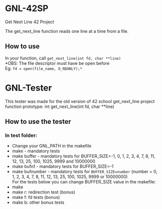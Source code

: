 # GNL-42SP
Get Next Line 42 Project

The get_next_line function reads one line at a time from a file.

## How to use
In your function, call `get_next_line(int fd, char **line)`\
*OBS: The file descriptor must have be open before\
Eg: `fd = open(file_name, O_RDONLY);*`

# GNL-Tester
This tester was made for the old version of 42 school get_next_line project\
function prototype: int	get_next_line(int fd, char **line)
## How to use the tester
### In test folder:
- Change your GNL_PATH in the makefile
- make - mandatory tests
- make buffer - mandatory tests for BUFFER_SIZE=-1, 0, 1, 2, 3, 4, 7, 8, 11, 12, 13, 25, 100, 1025, 9999 and 10000000
- make bufn1 - mandatory tests for BUFFER_SIZE=-1
- make bufnumber - mandatory tests for `BUFFER_SIZE=number` (number = 0, 1, 2, 3, 4, 7, 8, 11, 12, 13, 25, 100, 1025, 9999 or 10000000)\
For the tests below you can change BUFFER_SIZE value in the makefile:
- make
- make r: redirection test (bonus)
- make f: fd tests (bonus)
- make b: other bonus tests

